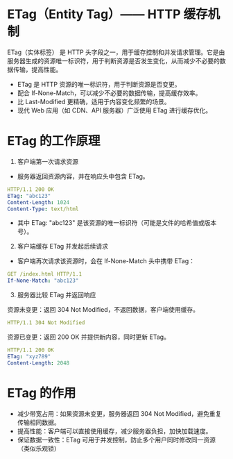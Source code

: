 # ETag（Entity Tag）—— HTTP 缓存机制

ETag（实体标签） 是 HTTP 头字段之一，用于缓存控制和并发请求管理。它是由服务器生成的资源唯一标识符，用于判断资源是否发生变化，从而减少不必要的数据传输，提高性能。

- ETag 是 HTTP 资源的唯一标识符，用于判断资源是否变更。
- 配合 If-None-Match，可以减少不必要的数据传输，提高缓存效率。
- 比 Last-Modified 更精确，适用于内容变化频繁的场景。
- 现代 Web 应用（如 CDN、API 服务器）广泛使用 ETag 进行缓存优化。

# ETag 的工作原理

1. 客户端第一次请求资源

- 服务器返回资源内容，并在响应头中包含 ETag。

```yaml
HTTP/1.1 200 OK
ETag: "abc123"
Content-Length: 1024
Content-Type: text/html
```

- 其中 ETag: "abc123" 是该资源的唯一标识符（可能是文件的哈希值或版本号）。

2. 客户端缓存 ETag 并发起后续请求

- 客户端再次请求该资源时，会在 If-None-Match 头中携带 ETag：

```yaml
GET /index.html HTTP/1.1
If-None-Match: "abc123"
```

3. 服务器比较 ETag 并返回响应

资源未变更：返回 304 Not Modified，不返回数据，客户端使用缓存。

```yaml
HTTP/1.1 304 Not Modified
```

资源已变更：返回 200 OK 并提供新内容，同时更新 ETag。

```yaml
HTTP/1.1 200 OK
ETag: "xyz789"
Content-Length: 2048
```

# ETag 的作用

- 减少带宽占用：如果资源未变更，服务器返回 304 Not Modified，避免重复传输相同数据。
- 提高性能：客户端可以直接使用缓存，减少服务器负担，加快加载速度。
- 保证数据一致性：ETag 可用于并发控制，防止多个用户同时修改同一资源（类似乐观锁）
